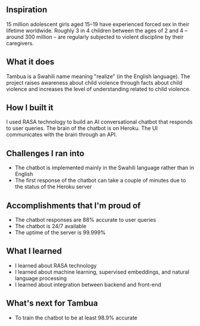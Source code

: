 ## Inspiration

15 million adolescent girls aged 15–19 have experienced forced sex in their lifetime worldwide. Roughly 3 in 4 children between the ages of 2 and 4 – around 300 million – are regularly subjected to violent discipline by their caregivers.

## What it does

Tambua is a Swahili name meaning "realize" (in the English language). The project raises awareness about child violence through facts about child violence and increases the level of understanding related to child violence.

## How I built it

I used RASA technology to build an AI conversational chatbot that responds to user queries. The brain of the chatbot is on Heroku. The UI communicates with the brain through an API.

## Challenges I ran into

- The chatbot is implemented mainly in the Swahili language rather than in English
- The first response of the chatbot can take a couple of minutes due to the status of the Heroku server

## Accomplishments that I'm proud of

- The chatbot responses are 88% accurate to user queries
- The chatbot is 24/7 available
- The uptime of the server is 99.999%

## What I learned

- I learned about RASA technology
- I learned about machine learning, supervised embeddings, and natural language processing
- I learned about integration between backend and front-end

## What's next for Tambua

- To train the chatbot to be at least 98.9% accurate